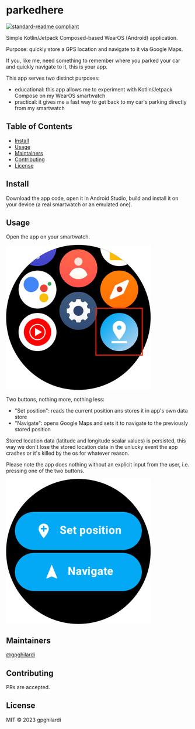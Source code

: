 # parkedhere

[![standard-readme compliant](https://img.shields.io/badge/standard--readme-OK-green.svg?style=flat-square)](https://github.com/RichardLitt/standard-readme)

Simple Kotlin/Jetpack Composed-based WearOS (Android) application.

Purpose: quickly store a GPS location and navigate to it via Google Maps.

If you, like me, need something to remember where you parked your car and quickly navigate to it, this is your app.

This app serves two distinct purposes:
- educational: this app allows me to experiment with Kotlin/Jetpack Compose on my WearOS smartwatch
- practical: it gives me a fast way to get back to my car's parking directly from my smartwatch

## Table of Contents

- [Install](#install)
- [Usage](#usage)
- [Maintainers](#maintainers)
- [Contributing](#contributing)
- [License](#license)

## Install

Download the app code, open it in Android Studio, build and install it on your device (a real smartwatch or an emulated one).

## Usage

Open the app on your smartwatch.

![Screenshot](docs/images/parkedhere_icon.png)

Two buttons, nothing more, nothing less:
- "Set position": reads the current position ans stores it in app's own data store
- "Navigate": opens Google Maps and sets it to navigate to the previously stored position

Stored location data (latitude and longitude scalar values) is persisted, this way we don't lose the stored location data in the unlucky event the app crashes or it's killed by the os for whatever reason.

Please note the app does nothing without an explicit input from the user, i.e. pressing one of the two buttons.

![Screenshot](docs/images/parkedhere_buttons.png)

## Maintainers

[@gpghilardi](https://github.com/gpghilardi)

## Contributing

PRs are accepted.

## License

MIT © 2023 gpghilardi
